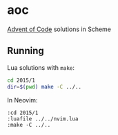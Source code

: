 # aoc
[Advent of Code](https://adventofcode.com/) solutions in Scheme

## Running

Lua solutions with `make`:

```bash
cd 2015/1
dir=$(pwd) make -C ../..
```

In Neovim:

```
:cd 2015/1
:luafile ../../nvim.lua
:make -C ../..
```

